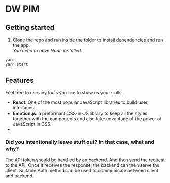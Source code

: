 # DW PIM

## Getting started

1. Clone the repo and run inside the folder to install dependencies and run the app.<br />
   <em>You need to have Node installed.</em>

```sh
yarn
yarn start
```

## Features

Feel free to use any tools you like to show us your skills.

- **React**: One of the most popular JavaScript libraries to build user interfaces.
- **Emotion.js**: a preformant CSS-in-JS library to keep all the styles together with the components and also take advantage of the power of JavaScript in CSS.
-

### Did you intentionally leave stuff out? In that case, what and why?

The API token should be handled by an backend. And then send the request to the API. Once it receives the response, the backend can then serve the client. Suitable Auth method can be used to communicate between client and backend.
